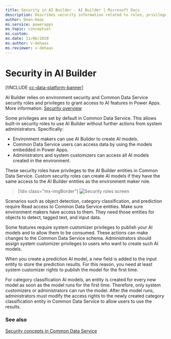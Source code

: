 ```yaml
---
title: Security in AI Builder - AI Builder | Microsoft Docs
description: Describes security information related to roles, privileges, and access in AI Builder and the services it connects to. 
author: Dean-Haas
ms.service: powerapps
ms.topic: conceptual
ms.custom: 
ms.date: 11/06/2020
ms.author: v-dehaas
ms.reviewer: v-dehaas
---
```


# Security in AI Builder

[!INCLUDE [cc-data-platform-banner](includes/cc-data-platform-banner.md)]

AI Builder relies on environment security and Common Data Service security roles and privileges to grant access to AI features in Power Apps. More information: [Security overview](/power-platform/admin/wp-security)

Some privileges are set by default in Common Data Service. This allows built-in security roles to use AI Builder without further actions from system administrators. Specifically:

- Environment makers can use AI Builder to create AI models.
- Common Data Service users can access data by using the models embedded in Power Apps.
- Administrators and system customizers can access all AI models created in the environment.

These security roles have privileges to the AI Builder entities in Common Data Service. Custom security roles can create AI models if they have the same access to the AI Builder entities as the environment maker role.

> [!div class="mx-imgBorder"]
> ![Security roles screen](media/security-roles-screen.png "Security roles screen" )

Scenarios such as object detection, category classification, and prediction require Read access to Common Data Service entities. Make sure environment makers have access to them. They need those entities for objects to detect, tagged text, and input data.

Some features require system customizer privileges to publish your AI models and to allow them to be consumed. These actions can make changes to the Common Data Service schema. Administrators should assign system customizer privileges to users who want to create such AI models.

When you create a prediction AI model, a new field is added to the input entity to store the prediction results. For this reason, you need at least system customizer rights to publish the model for the first time.

For category classification AI models, an entity is created for every new model as soon as the model runs for the first time. Therefore, only system customizers or administrators can run the model. After the model runs, administrators must modify the access rights to the newly created category classification entity in Common Data Service to allow users to use the results.

### See also

[Security concepts in Common Data Service](/power-platform/admin/wp-security-cds)
